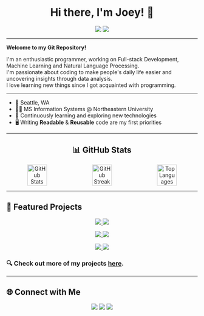 <!-- Header -->
<h1 align="center">Hi there, I'm Joey! 👋</h1>

<p align="center">
  <a href="https://github.com/zysea23"><img src="https://img.shields.io/github/followers/zysea23?label=Follow&style=social"></a>
  <a href="mailto:yuzhang6767@gmail.com"><img src="https://img.shields.io/badge/Email-Contact-blue"></a>
</p>

---

<!-- Introduction -->
**Welcome to my Git Repository!**

I'm an enthusiastic programmer, working on Full-stack Development, Machine Learning and Natural Language Processing. </br>
I'm passionate about coding to make people's daily life easier and uncovering insights through data analysis.</br>
I love learning new things since I got acquainted with programming.</br>

---

<!-- About Me Section -->
- 📍 Seattle, WA
- 👨‍💻 MS Information Systems @ Northeastern University
- 🌱 Continuously learning and exploring new technologies
- 🖥️ Writing **Readable** & **Reusable** code are my first priorities

---

<!-- GitHub Stats Section -->
<h2 align="center">📊 GitHub Stats</h2>

<div align="center" style="display: flex; flex-wrap: wrap; justify-content: center; gap: 10px;">
  <img width="32%" src="https://github-readme-stats.vercel.app/api?username=zysea23&show_icons=true&theme=default_repocard&hide_border=true" alt="GitHub Stats" />
  <img width="32%" src="https://github-readme-streak-stats.herokuapp.com/?user=zysea23&theme=default_repocard&hide_border=true" alt="GitHub Streak" />
  <img width="32%" src="https://github-readme-stats.vercel.app/api/top-langs/?username=zysea23&layout=compact&theme=default_repocard&hide_border=true" alt="Top Languages" />
</div>

---

## 🚀 Featured Projects  

<p align="center">
  <a href="https://github.com/zysea23/transformers-Medical-Expert">
    <img src="https://github-readme-stats.vercel.app/api/pin/?username=zysea23&repo=transformers-Medical-Expert&theme=default_repocard" />
  </a>
    <a href="https://github.com/zysea23/Microservices-E-Commerce-Platform">
    <img src="https://github-readme-stats.vercel.app/api/pin/?username=zysea23&repo=Microservices-E-Commerce-Platform&theme=default_repocard" />
  </a>
</p>

<p align="center">
  <a href="https://github.com/zysea23/bird-snap">
    <img src="https://github-readme-stats.vercel.app/api/pin/?username=zysea23&repo=bird-snap&theme=default_repocard" />
  </a>
  <a href="https://github.com/zysea23/uber-clone">
    <img src="https://github-readme-stats.vercel.app/api/pin/?username=zysea23&repo=uber-clone&theme=default_repocard" />
  </a>
</p>

<p align="center">
  <a href="https://github.com/zysea23/NLP">
    <img src="https://github-readme-stats.vercel.app/api/pin/?username=zysea23&repo=NLP&theme=default_repocard" />
  </a>
  <a href="https://github.com/zysea23/AI-podcast">
    <img src="https://github-readme-stats.vercel.app/api/pin/?username=zysea23&repo=AI-podcast&theme=default_repocard" />
  </a>
</p>


### 🔍 Check out more of my projects [here](https://github.com/zysea23?tab=repositories).


---

<!-- Social Links Section -->
## 🌐 Connect with Me
<p align="center">
  <a href="https://linkedin.com/in/yuzhang67"><img src="https://img.shields.io/badge/LinkedIn-blue?style=for-the-badge&logo=linkedin"></a>
  <a href="https://twitter.com/your-twitter"><img src="https://img.shields.io/badge/Twitter-1DA1F2?style=for-the-badge&logo=twitter&logoColor=white"></a>
  <a href="mailto:yuzhang6767@gmail.com"><img src="https://img.shields.io/badge/Email-Contact-blue?style=for-the-badge&logo=gmail"></a>
</p>
